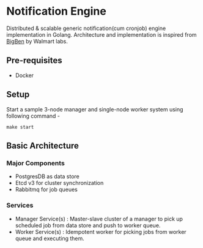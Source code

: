 # Notification Engine

Distributed & scalable generic notification(cum cronjob) engine implementation in Golang. Architecture and implementation is inspired from [BigBen](https://github.com/walmartlabs/bigben) by Walmart labs.

## Pre-requisites
- Docker

## Setup

Start a sample 3-node manager and single-node worker system using following command - 

```
make start
```

## Basic Architecture

### Major Components
- PostgresDB as data store
- Etcd v3 for cluster synchronization
- Rabbitmq for job queues

### Services
- Manager Service(s) : Master-slave cluster of a manager to pick up scheduled job from data store and push to worker queue.   
- Worker Service(s) : Idempotent worker for picking jobs from worker queue and executing them.
